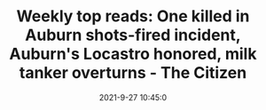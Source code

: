 ---
"title": "Weekly top reads: One killed in Auburn shots-fired incident, Auburn's Locastro honored, milk tanker overturns - The Citizen"
"date": "2021-9-27 10:45:0"
"feed_name": "GOOGLENEWSINDUSTRIAL"
"feed_website": "https://news.google.com/search?q=industrial%2Bincident&hl=en-US&gl=US&ceid=US:en"
"feed_rss": "https://news.google.com/rss/search?q=industrial%2Bincident&hl=en-US&gl=US&ceid=US:en"
"link": "https://auburnpub.com/news/local/weekly-top-reads-one-killed-in-auburn-shots-fired-incident-auburns-locastro-honored-milk-tanker/collection_cafa561a-1ee5-11ec-829d-33e2ab9d4302.html"
"source": "{'href': 'https://auburnpub.com', 'title': 'The Citizen'}"
"file": "_posts/2021-1-1-7d41c6037077e3b9e322a526fab2a418312ee8ad.md"
"accident": "1"
"drilling": "1"
"dead": "1"
"injured": "0"
"arrested": "0"
"where": "unknown site"
"causes": "unknown"
"place": "auburn"
"place_uri": "http://en.wikipedia.org/wiki/Auburn%2C_Alabama"
---